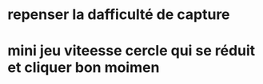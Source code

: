 # repenser la dafficulté de capture

# mini jeu viteesse cercle qui se réduit et cliquer bon moimen
